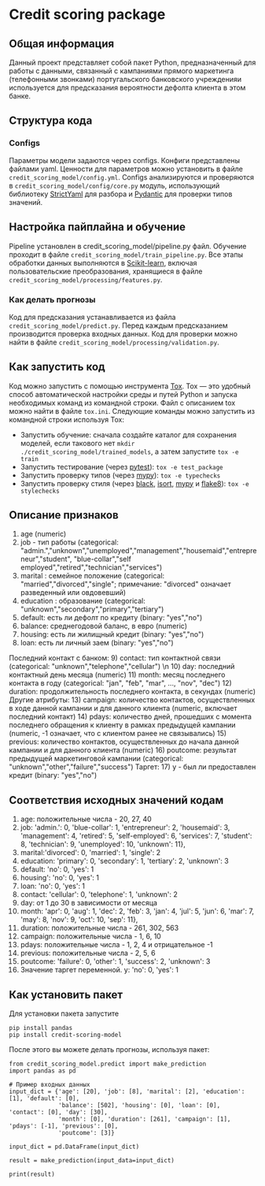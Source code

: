 # Credit scoring package

## Общая информация

Данный проект представляет собой пакет Python, предназначенный для работы с данными, связанный с кампаниями прямого маркетинга (телефонными звонками) португальского банковского учрежденияи используется для предсказания вероятности дефолта клиента в этом банке.

## Структура кода 
### Configs

Параметры модели задаются через configs. Конфиги представлены файлами yaml. Ценности для параметров можно установить в файле `credit_scoring_model/config.yml`. Configs анализируются и проверяются в `credit_scoring_model/config/core.py` модуль, использующий библиотеку [StrictYaml](https://github.com/crdoconnor/strictyaml) для разбора и [Pydantic](https://pydantic-docs.helpmanual.io/) для проверки типов значений. 

## Настройка пайплайна и обучение

Pipeline установлен в credit_scoring_model/pipeline.py файл. Обучение проходит в файле `credit_scoring_model/train_pipeline.py`. Все этапы обработки данных выполняются в [Scikit-learn](https://scikit-learn.org/stable/), включая пользовательские преобразования, хранящиеся в файле `credit_scoring_model/processing/features.py`. 


### Как делать прогнозы

Код для предсказания устанавливается из файла `credit_scoring_model/predict.py`. Перед каждым предсказанием производится проверка входных данных. Код для проверки можно найти в файле `credit_scoring_model/processing/validation.py`. 


## Как запустить код 

Код можно запустить с помощью инструмента [Tox](https://pypi.org/project/tox/). Tox — это удобный способ автоматической настройки среды и путей Python и запуска необходимых команд из командной строки. Файл с описанием tox можно найти в файле `tox.ini`. Следующие команды можно запустить из командной строки используя Tox:

* Запустить обучение: сначала создайте каталог для сохранения моделей, если такового нет `mkdir ./credit_scoring_model/trained_models`, а затем запустите `tox -e train`
* Запустить тестирование (через [pytest](https://docs.pytest.org/en/6.2.x/)): `tox -e test_package`
* Запустить проверку типов (через [mypy](https://mypy.readthedocs.io/en/stable/)): `tox -e typechecks`
* Запустить проверку стиля (через [black](https://github.com/psf/black), [isort](https://github.com/PyCQA/isort), [mypy](https://mypy.readthedocs.io/en/stable/)
и [flake8](https://pypi.org/project/flake8/)): `tox -e stylechecks`

## Описание признаков
1) age (numeric)
2) job - тип работы (categorical: "admin.","unknown","unemployed","management","housemaid","entrepreneur","student", "blue-collar","self employed","retired","technician","services")
3) marital : семейное положение (categorical: "married","divorced","single"; примечание: "divorced" означает разведенный или овдовевший)
4) education : образование (categorical: "unknown","secondary","primary","tertiary")
5) default: есть ли дефолт по кредиту (binary: "yes","no")
6) balance: среднегодовой баланс, в евро (numeric)
7) housing: есть ли жилищный кредит (binary: "yes","no")
8) loan: есть ли личный заем (binary: "yes","no")

Последний контакт с банком:
9) contact: тип контактной связи (categorical: "unknown","telephone","cellular") \n
10) day: последний контактный день месяца (numeric)
11) month: месяц последнего контакта в году (categorical: "jan", "feb", "mar", ..., "nov", "dec")
12) duration: продолжительность последнего контакта, в секундах (numeric)
Другие атрибуты:
13) campaign: количество контактов, осуществленных в ходе данной кампании и для данного клиента (numeric, включает последний контакт)
14) pdays: количество дней, прошедших с момента последнего обращения к клиенту в рамках предыдущей кампании (numeric, -1 означает, что с клиентом ранее не связывались)
15) previous: количество контактов, осуществленных до начала данной кампании и для данного клиента (numeric)
16) poutcome: результат предыдущей маркетинговой кампании (categorical: "unknown","other","failure","success")
Таргет:
17) y - был ли предоставлен кредит (binary: "yes","no")

## Соответствия исходных значений кодам
1) age: положительные числа - 20, 27, 40
2) job:
'admin.': 0,
'blue-collar': 1,
'entrepreneur': 2,
'housemaid': 3,
'management': 4,
'retired': 5,
'self-employed': 6,
'services': 7,
'student': 8,
'technician': 9,
'unemployed': 10,
'unknown': 11},
3) marital:'divorced': 0, 'married': 1, 'single': 2
4) education: 'primary': 0, 'secondary': 1, 'tertiary': 2, 'unknown': 3
5) default: 'no': 0, 'yes': 1
6) housing': 'no': 0, 'yes': 1
7) loan: 'no': 0, 'yes': 1
8) contact: 'cellular': 0, 'telephone': 1, 'unknown': 2
9) day: от 1 до 30 в зависимости от месяца
10) month:
'apr': 0,
'aug': 1,
'dec': 2,
'feb': 3,
'jan': 4,
'jul': 5,
'jun': 6,
'mar': 7,
'may': 8,
'nov': 9,
'oct': 10,
'sep': 11},
11) duration: положительные числа - 261, 302, 563
12) campaign: положительные числа - 1, 6, 10
13) pdays: положительные числа - 1, 2, 4 и отрицательное -1
14) previous: положительные числа - 2, 5, 6
15) poutcome:
'failure': 0,
'other': 1,
'success': 2,
'unknown': 3
16) Значение таргет переменной. y: 'no': 0, 'yes': 1

## Как установить пакет

Для установки пакета запустите 

```
pip install pandas
pip install credit-scoring-model
```

После этого вы можете делать прогнозы, используя пакет: 

```
from credit_scoring_model.predict import make_prediction
import pandas as pd

# Пример входных данных
input_dict = {'age': [20], 'job': [8], 'marital': [2], 'education': [1], 'default': [0], 
              'balance': [502], 'housing': [0], 'loan': [0], 'contact': [0], 'day': [30], 
              'month': [0], 'duration': [261], 'campaign': [1], 'pdays': [-1], 'previous': [0],
              'poutcome': [3]}

input_dict = pd.DataFrame(input_dict)

result = make_prediction(input_data=input_dict)

print(result)
```
